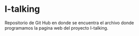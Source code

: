 # I-talking
 Repositorio de Git Hub en donde se encuentra el archivo donde programamos la pagina web del proyecto I-talking.
